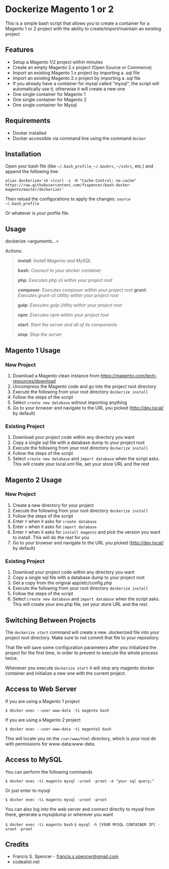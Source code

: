 # Dockerize Magento 1 or 2

This is a simple bash script that allows you to create a container for a Magento 1 or 2 project with the ability to create/import/maintain an existing project

## Features
- Setup a Magento 1/2 project within minutes
- Create an empty Magento 2.x project (Open Source or Commerce)
- Import an existing Magento 1.x project by importing a .sql file
- Import an existing Magento 2.x project by importing a .sql file
- If you already have a container for mysql called "mysql", the script will automatically use it, otherwise it will create a new one
- One single container for Magento 1
- One single container for Magento 2
- One single container for Mysql


## Requirements
- Docker installed
- Docker accessible via command line using the command `docker`

## Installation


Open your bash file (like `~/.bash_profile`, `~/.bashrc`, `~/zshrc`, etc.) and append the following line:

``
alias dockerize='sh <(curl -s -H "Cache-Control: no-cache" https://raw.githubusercontent.com/fsspencer/bash-docker-magento/master/dockerize)'
``

Then reload the configurations to apply the changes:
``
source ~/.bash_profile
``

Or whatever is your profile file.

## Usage

 dockerize <action> <arguments...>

Actions:

>   **install**: *Install Magento and MySQL*
> 
>   **bash**: *Connect to your docker container*
> 
>   **php**: *Executes php cli within your project root*
>   
> **composer**: *Executes composer within your project root*
>   **grunt**: *Executes grunt-cli Utility within your project root*
>   
> **gulp**: *Executes gulp Utility within your project root*
>   
> **npm**: *Executes npm within your project root*
> 
> 
>   **start**: *Start the server and all of its components*
> 
>   **stop**: *Stop the server*

## Magento 1 Usage
### New Project
1. Download a Magento clean instance from https://magento.com/tech-resources/download
2. Uncompress the Magento code and go into the project root directory
3. Execute the following from your root directory `dockerize install`
4. Follow the steps of the script
5. Select `create new database` without importing anything
6. Go to your browser and navigate to the URL you picked (http://dev.local/ by default)

### Existing Project
1. Download your project code within any directory you want
2. Copy a single sql file with a database dump to your project root
3. Execute the following from your root directory `dockerize install`
4. Follow the steps of the script
5. Select `create new database` and `import database` when the script asks. This will create your local.xml file, set your store URL and the rest

## Magento 2 Usage
### New Project
1. Create a new directory for your project
2. Execute the following from your root directory `dockerize install`
3. Follow the steps of the script
4. Enter `Y` when it asks for `create database` 
5. Enter `n` when it asks for `import database` 
6. Enter `Y` when it asks for `install magento` and pick the version you want to install. This will do the rest for you
7. Go to your browser and navigate to the URL you picked (http://dev.local/ by default)

### Existing Project
1. Download your project code within any directory you want
2. Copy a single sql file with a database dump to your project root
3. Get a copy from the original app/etc/config.php
4. Execute the following from your root directory `dockerize install`
5. Follow the steps of the script
6. Select `create new database` and `import database` when the script asks. This will create your env.php file, set your store URL and the rest

## Switching Between Projects
The `dockerize start` command will create a new .dockerized file into your project root directory. Make sure to not commit that file to your repository.

That file will save some configuration parameters after you initialized the project for the first time, in order to prevent to execute the whole process twice.

Whenever you execute `dockerize start` it will stop any magento docker container and initialize a new one with the current project.

## Access to Web Server

If you are using a Magento 1 project

``
$ docker exec --user www-data -ti magento bash
``

If you are using a Magento 2 project

``
$ docker exec --user www-data -ti magento2 bash
``

This will locate you on the `/var/www/html` directory, which is your root dir with permissions for www-data:www-data.

## Access to MySQL

You can perform the following commands

``
$ docker exec -ti magento mysql -uroot -proot -e "your sql query;"
``

Or just enter to mysql

``
$ docker exec -ti magento mysql -uroot -proot
``

You can also log into the web server and connect directly to mysql from there, generate a mysqldump or wherever you want

``
$ docker exec -ti magento bash
``
``
$ mysql -h [YOUR MYSQL CONTAINER IP] -uroot -proot
``

## Credits
- Francis S. Spencer - <francis.s.spencer@gmail.com>
- codealist.net
